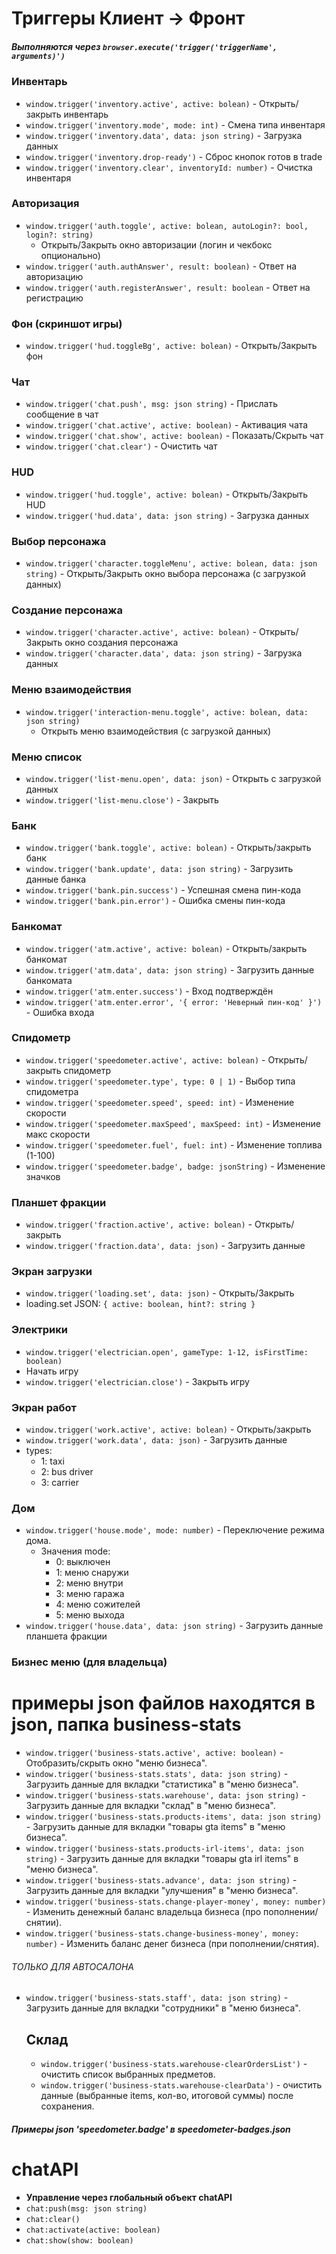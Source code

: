 # Триггеры **Клиент -> Фронт**

##### Выполняются через `browser.execute('trigger('triggerName', arguments)')`

### Инвентарь

- `window.trigger('inventory.active', active: bolean)` - Открыть/закрыть
  инвентарь
- `window.trigger('inventory.mode', mode: int)` - Смена типа инвентаря
- `window.trigger('inventory.data', data: json string)` - Загрузка данных
- `window.trigger('inventory.drop-ready')` - Сброс кнопок готов в trade
- `window.trigger('inventory.clear', inventoryId: number)` - Очистка инвентаря

### Авторизация

- `window.trigger('auth.toggle', active: bolean, autoLogin?: bool, login?: string)`
    - Открыть/Закрыть окно авторизации (логин и чекбокс опционально)
- `window.trigger('auth.authAnswer', result: boolean)` - Ответ на авторизацию
- `window.trigger('auth.registerAnswer', result: boolean` - Ответ на регистрацию

### Фон (скриншот игры)

- `window.trigger('hud.toggleBg', active: bolean)` - Открыть/Закрыть фон

### Чат

- `window.trigger('chat.push', msg: json string)` - Прислать сообщение в чат
- `window.trigger('chat.active', active: boolean)` - Активация чата
- `window.trigger('chat.show', active: boolean)` - Показать/Скрыть чат
- `window.trigger('chat.clear')` - Очистить чат

### HUD

- `window.trigger('hud.toggle', active: bolean)` - Открыть/Закрыть HUD
- `window.trigger('hud.data', data: json string)` - Загрузка данных

### Выбор персонажа

- `window.trigger('character.toggleMenu', active: bolean, data: json string)` -
  Открыть/Закрыть окно выбора персонажа (c загрузкой данных)

### Создание персонажа

- `window.trigger('character.active', active: bolean)` - Открыть/Закрыть окно
  создания персонажа
- `window.trigger('character.data', data: json string)` - Загрузка данных

### Меню взаимодействия

- `window.trigger('interaction-menu.toggle', active: bolean, data: json string)`
    - Открыть меню взаимодействия (с загрузкой данных)

### Меню список

- `window.trigger('list-menu.open', data: json)` - Открыть с загрузкой данных
- `window.trigger('list-menu.close')` - Закрыть

### Банк

- `window.trigger('bank.toggle', active: bolean)` - Открыть/закрыть банк
- `window.trigger('bank.update', data: json string)` - Загрузить данные банка
- `window.trigger('bank.pin.success')` - Успешная смена пин-кода
- `window.trigger('bank.pin.error')` - Ошибка смены пин-кода

### Банкомат

- `window.trigger('atm.active', active: bolean)` - Открыть/закрыть банкомат
- `window.trigger('atm.data', data: json string)` - Загрузить данные банкомата
- `window.trigger('atm.enter.success')` - Вход подтверждён
- `window.trigger('atm.enter.error', '{ error: 'Неверный пин-код' }')` - Ошибка
  входа

### Спидометр

- `window.trigger('speedometer.active', active: bolean)` - Открыть/закрыть
  спидометр
- `window.trigger('speedometer.type', type: 0 | 1)` - Выбор типа спидометра
- `window.trigger('speedometer.speed', speed: int)` - Изменение скорости
- `window.trigger('speedometer.maxSpeed', maxSpeed: int)` - Изменение макс
  скорости
- `window.trigger('speedometer.fuel', fuel: int)` - Изменение топлива (1-100)
- `window.trigger('speedometer.badge', badge: jsonString)` - Изменение значков

### Планшет фракции

- `window.trigger('fraction.active', active: bolean)` - Открыть/закрыть
- `window.trigger('fraction.data', data: json)` - Загрузить данные

### Экран загрузки

- `window.trigger('loading.set', data: json)` - Открыть/Закрыть
- loading.set JSON: `{ active: boolean, hint?: string }`

### Электрики

- `window.trigger('electrician.open', gameType: 1-12, isFirstTime: boolean)`
- Начать игру
- `window.trigger('electrician.close')` - Закрыть игру

### Экран работ

- `window.trigger('work.active', active: bolean)` - Открыть/закрыть
- `window.trigger('work.data', data: json)` - Загрузить данные
- types:
    - 1: taxi
    - 2: bus driver
    - 3: carrier

### Дом

- `window.trigger('house.mode', mode: number)` - Переключение режима дома.
    - Значения mode:
        - 0: выключен
        - 1: меню снаружи
        - 2: меню внутри
        - 3: меню гаража
        - 4: меню сожителей
        - 5: меню выхода
- `window.trigger('house.data', data: json string)` - Загрузить данные планшета
  фракции


### Бизнес меню (для владельца)
# примеры json файлов находятся в json, папка business-stats
- `window.trigger('business-stats.active', active: boolean)` - 
Отобразить/скрыть окно "меню бизнеса".
- `window.trigger('business-stats.stats', data: json string)` - 
Загрузить данные для вкладки "статистика" в "меню бизнеса".
- `window.trigger('business-stats.warehouse', data: json string)` - 
Загрузить данные для вкладки "склад" в "меню бизнеса".
- `window.trigger('business-stats.products-items', data: json string)` - 
Загрузить данные для вкладки "товары gta items" в "меню бизнеса".
- `window.trigger('business-stats.products-irl-items', data: json string)` - Загрузить данные для вкладки "товары gta irl items" в "меню бизнеса".
- `window.trigger('business-stats.advance', data: json string)` - 
Загрузить данные для вкладки "улучшения" в "меню бизнеса".
- `window.trigger('business-stats.change-player-money', money: number)` - 
Изменить денежный баланс владельца бизнеса (про пополнении/снятии).
- `window.trigger('business-stats.change-business-money', money: number)` - 
Изменить баланс денег бизнеса (при пополнении/снятия).
###### ТОЛЬКО ДЛЯ АВТОСАЛОНА
- `window.trigger('business-stats.staff', data: json string)` - 
Загрузить данные для вкладки "сотрудники" в "меню бизнеса".

  ## Склад
  - `window.trigger('business-stats.warehouse-clearOrdersList')` - очистить
список выбранных предметов.
  - `window.trigger('business-stats.warehouse-clearData')` - очистить данные
(выбранные items, кол-во, итоговой суммы) после сохранения.


##### Примеры json 'speedometer.badge' в speedometer-badges.json

# chatAPI

- **Управление через глобальный объект chatAPI**
- `chat:push(msg: json string)`
- `chat:clear()`
- `chat:activate(active: boolean)`
- `chat:show(show: boolean)`
